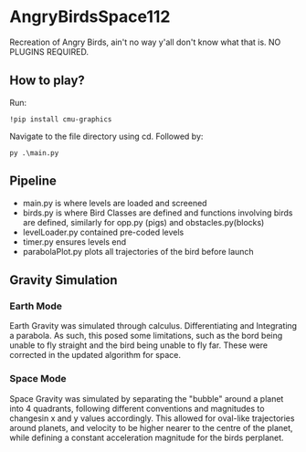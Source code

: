 # AngryBirdsSpace112

Recreation of Angry Birds, ain't no way y'all don't know what that is. 
NO PLUGINS REQUIRED.

## How to play?

Run:

```
!pip install cmu-graphics
```
Navigate to the file directory using cd. Followed by:
```
py .\main.py
```

## Pipeline

- main.py is where levels are loaded and screened
- birds.py is where Bird Classes are defined and functions involving birds are defined, similarly for opp.py (pigs) and obstacles.py(blocks)
- levelLoader.py contained pre-coded levels
- timer.py ensures levels end
- parabolaPlot.py plots all trajectories of the bird before launch

## Gravity Simulation

### Earth Mode

Earth Gravity was simulated through calculus. Differentiating and Integrating a parabola. As such, this posed some limitations, such as the bord being unable to fly straight and the bird being unable to fly far. These were corrected in the updated algorithm for space.

### Space Mode

Space Gravity was simulated by separating the "bubble" around a planet into 4 quadrants, following different conventions and magnitudes to changesin x and y values accordingly. This allowed for oval-like trajectories around planets, and velocity to be higher nearer to the centre of the planet, while defining a constant acceleration magnitude for the birds perplanet.
